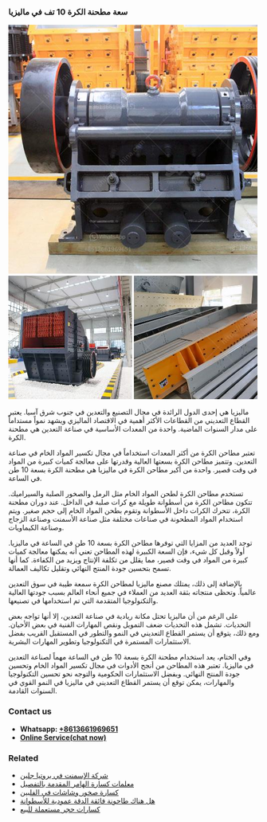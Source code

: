 <h3>سعة مطحنة الكرة 10 تف في ماليزيا</h3><img src='1701850948.jpg' alt=''><p>ماليزيا هي إحدى الدول الرائدة في مجال التصنيع والتعدين في جنوب شرق آسيا. يعتبر القطاع التعديني من القطاعات الأكثر أهمية في الاقتصاد الماليزي ويشهد نمواً مستداماً على مدار السنوات الماضية. واحدة من المعدات الأساسية في صناعة التعدين هي مطحنة الكرة.</p><p>تعتبر مطاحن الكرة من أكثر المعدات استخداماً في مجال تكسير المواد الخام في صناعة التعدين. وتتميز مطاحن الكرة بسعتها العالية وقدرتها على معالجة كميات كبيرة من المواد في وقت قصير. واحدة من أكبر مطاحن الكرة في ماليزيا هي مطحنة الكرة بسعة 10 طن في الساعة.</p><p>تستخدم مطاحن الكرة لطحن المواد الخام مثل الرمل والصخور الصلبة والسيراميك. تتكون مطاحن الكرة من أسطوانة طويلة مع كرات صلبة في الداخل. عند دوران مطحنة الكرة، تتحرك الكرات داخل الأسطوانة وتقوم بطحن المواد الخام إلى حجم صغير. ويتم استخدام المواد المطحونة في صناعات مختلفة مثل صناعة الأسمنت وصناعة الزجاج وصناعة الكيماويات.</p><p>توجد العديد من المزايا التي توفرها مطاحن الكرة بسعة 10 طن في الساعة في ماليزيا. أولاً وقبل كل شيء، فإن السعة الكبيرة لهذه المطاحن تعني أنه يمكنها معالجة كميات كبيرة من المواد في وقت قصير، مما يقلل من تكلفة الإنتاج ويزيد من الكفاءة. كما أنها تسمح بتحسين جودة المنتج النهائي وتقليل تكاليف العمالة.</p><p>بالإضافة إلى ذلك، يمتلك مصنع ماليزيا لمطاحن الكرة سمعة طيبة في سوق التعدين عالمياً. وتحظى منتجاته بثقة العديد من العملاء في جميع أنحاء العالم بسبب جودتها العالية والتكنولوجيا المتقدمة التي تم استخدامها في تصنيعها.</p><p>على الرغم من أن ماليزيا تحتل مكانة ريادية في صناعة التعدين، إلا أنها تواجه بعض التحديات. تشمل هذه التحديات ضعف التمويل ونقص المهارات الفنية في بعض الأحيان. ومع ذلك، يتوقع أن يستمر القطاع التعديني في النمو والتطور في المستقبل القريب بفضل الاستثمارات المستمرة في التكنولوجيا وتطوير المهارات البشرية.</p><p>وفي الختام، يعد استخدام مطحنة الكرة بسعة 10 طن في الساعة مهماً لصناعة التعدين في ماليزيا. تعتبر هذه المطاحن من أنجح الأدوات في مجال تكسير المواد الخام وتحسين جودة المنتج النهائي. وبفضل الاستثمارات الحكومية والتوجه نحو تحسين التكنولوجيا والمهارات، يمكن توقع أن يستمر القطاع التعديني في ماليزيا في النمو القوي في السنوات القادمة.</p><h3>Contact us</h3><ul><li><strong>Whatsapp:&nbsp;<a href="https://wa.me/8613661969651">+8613661969651</a></strong></li><li><a href="https://swt.shibang-china.com/?git&amp;zhl&amp;سعة مطحنة الكرة 10 تف في ماليزيا"><strong>Online Service(chat now)</strong></a></li></ul><h3>Related</h3><ul><li><a href='شركة الإسمنت في بروتيا جلين.md'>شركة الإسمنت في بروتيا جلين</a></li><li><a href='معلمات كسارة الهامر المقدمة بالتفصيل.md'>معلمات كسارة الهامر المقدمة بالتفصيل</a></li><li><a href='كسارة صخور وشاشات في الفلبين.md'>كسارة صخور وشاشات في الفلبين</a></li><li><a href='هل هناك طاحونة فائقة الدقة عمودية للأسطوانة.md'>هل هناك طاحونة فائقة الدقة عمودية للأسطوانة</a></li><li><a href='كسارات حجر مستعملة للبيع.md'>كسارات حجر مستعملة للبيع</a></li></ul>